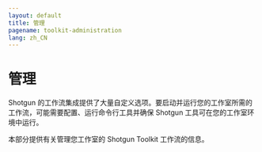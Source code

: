 ```yaml
---
layout: default
title: 管理
pagename: toolkit-administration
lang: zh_CN
---
```


# 管理

Shotgun 的工作流集成提供了大量自定义选项。要启动并运行您的工作室所需的工作流，可能需要配置、运行命令行工具并确保 Shotgun 工具可在您的工作室环境中运行。

本部分提供有关管理您工作室的 Shotgun Toolkit 工作流的信息。
